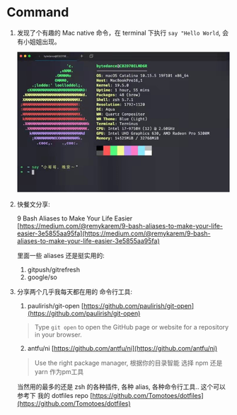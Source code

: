 # Command

1. 发现了个有趣的 Mac native 命令，在 terminal 下执行 `say "Hello World`, 会有小姐姐出现。

   ![image-20201224232922604](../../.gitbook/assets/image-20201224232922604.png)

2. 快餐文分享:

   9 Bash Aliases to Make Your Life Easier [https://medium.com/@remykarem/9-bash-aliases-to-make-your-life-easier-3e5855aa95fa](https://medium.com/@remykarem/9-bash-aliases-to-make-your-life-easier-3e5855aa95fa)

   里面一些 aliases 还是挺实用的:

   1. gitpush/gitrefresh
   2. google/so

3. 分享两个几乎我每天都在用的 命令行工具:

   1. paulirish/git-open [https://github.com/paulirish/git-open](https://github.com/paulirish/git-open)

   > Type `git open` to open the GitHub page or website for a repository in your browser.

   2. antfu/ni [https://github.com/antfu/ni](https://github.com/antfu/ni)

   > Use the right package manager, 根据你的目录智能 选择 npm 还是 yarn 作为pm工具

   当然用的最多的还是 zsh 的各种插件, 各种 alias, 各种命令行工具.. 这个可以参考下 我的 dotfiles repo [https://github.com/Tomotoes/dotfiles](https://github.com/Tomotoes/dotfiles)


